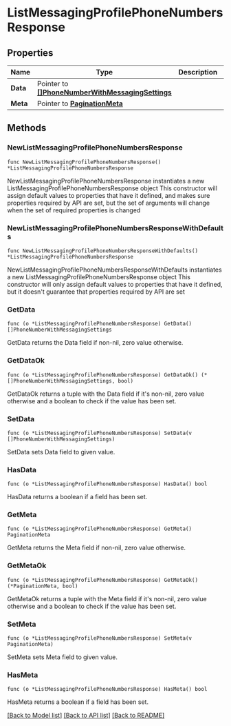 # ListMessagingProfilePhoneNumbersResponse

## Properties

Name | Type | Description | Notes
------------ | ------------- | ------------- | -------------
**Data** | Pointer to [**[]PhoneNumberWithMessagingSettings**](PhoneNumberWithMessagingSettings.md) |  | [optional] 
**Meta** | Pointer to [**PaginationMeta**](PaginationMeta.md) |  | [optional] 

## Methods

### NewListMessagingProfilePhoneNumbersResponse

`func NewListMessagingProfilePhoneNumbersResponse() *ListMessagingProfilePhoneNumbersResponse`

NewListMessagingProfilePhoneNumbersResponse instantiates a new ListMessagingProfilePhoneNumbersResponse object
This constructor will assign default values to properties that have it defined,
and makes sure properties required by API are set, but the set of arguments
will change when the set of required properties is changed

### NewListMessagingProfilePhoneNumbersResponseWithDefaults

`func NewListMessagingProfilePhoneNumbersResponseWithDefaults() *ListMessagingProfilePhoneNumbersResponse`

NewListMessagingProfilePhoneNumbersResponseWithDefaults instantiates a new ListMessagingProfilePhoneNumbersResponse object
This constructor will only assign default values to properties that have it defined,
but it doesn't guarantee that properties required by API are set

### GetData

`func (o *ListMessagingProfilePhoneNumbersResponse) GetData() []PhoneNumberWithMessagingSettings`

GetData returns the Data field if non-nil, zero value otherwise.

### GetDataOk

`func (o *ListMessagingProfilePhoneNumbersResponse) GetDataOk() (*[]PhoneNumberWithMessagingSettings, bool)`

GetDataOk returns a tuple with the Data field if it's non-nil, zero value otherwise
and a boolean to check if the value has been set.

### SetData

`func (o *ListMessagingProfilePhoneNumbersResponse) SetData(v []PhoneNumberWithMessagingSettings)`

SetData sets Data field to given value.

### HasData

`func (o *ListMessagingProfilePhoneNumbersResponse) HasData() bool`

HasData returns a boolean if a field has been set.

### GetMeta

`func (o *ListMessagingProfilePhoneNumbersResponse) GetMeta() PaginationMeta`

GetMeta returns the Meta field if non-nil, zero value otherwise.

### GetMetaOk

`func (o *ListMessagingProfilePhoneNumbersResponse) GetMetaOk() (*PaginationMeta, bool)`

GetMetaOk returns a tuple with the Meta field if it's non-nil, zero value otherwise
and a boolean to check if the value has been set.

### SetMeta

`func (o *ListMessagingProfilePhoneNumbersResponse) SetMeta(v PaginationMeta)`

SetMeta sets Meta field to given value.

### HasMeta

`func (o *ListMessagingProfilePhoneNumbersResponse) HasMeta() bool`

HasMeta returns a boolean if a field has been set.


[[Back to Model list]](../README.md#documentation-for-models) [[Back to API list]](../README.md#documentation-for-api-endpoints) [[Back to README]](../README.md)


